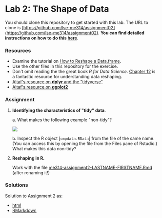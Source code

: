 # Lab 2: The Shape of Data

You should clone this repository to get started with this lab.  The URL to clone is [https://github.com/lse-me314/assignment02](https://github.com/lse-me314/assignment02).  **You can find detailed instructions on how to do this [here](https://lse-me314.github.io/instructions).**

### Resources

* Examine the tutorial on [How to Reshape a Data.frame](how-to-manipulate-dataframe.ipynb).
* Use the other files in this repository for the exercise.  
* Don't omit reading the the great book _R for Data Science_.  [Chapter 12](http://r4ds.had.co.nz/tidy-data.html) is a fantastic resource for understanding data reshaping.  
* [Altaf's resource on **dplyr** and the "tidyverse"](https://altaf-ali.github.io/tidydata_tutorial)
* [Altaf's resource on **ggplot2**](https://altaf-ali.github.io/ggplot_tutorial)

### Assignment

1.  **Identifying the characteristics of "tidy" data.**

    a.  What makes the following example "non-tidy"?

    ![](nontidy.png)

    b.  Inspect the R object [`cmpdata.RData`] from the file of the same name.  (You can access this by opening the file from the Files pane of Rstudio.)  What makes this data non-tidy?

2.  **Reshaping in R.**

    Work with the file [me314-assignment2-LASTNAME-FIRSTNAME.Rmd](me314-assignment2-LASTNAME-FIRSTNAME.Rmd) (after renaming it!)
    

### Solutions

Solution to Assignment 2 as:
*  [html](me314-assignment2-solution.html) 
*  [RMarkdown](me314-assignment2-solution.Rmd)  
